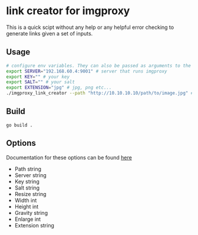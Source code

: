 # link creator for imgproxy
This is a quick scipt without any help or any helpful error checking to generate links given a set of inputs.

## Usage
```bash
# configure env variables. They can also be passed as arguments to the program
export SERVER="192.168.60.4:9001" # server that runs imgproxy
export KEY="" # your key
export SALT="" # your salt
export EXTENSION="jpg" # jpg, png etc...
./imgproxy_link_creator --path "http://10.10.10.10/path/to/image.jpg" # path to image accessible only by imgproxy
```

## Build
```
go build .
```

## Options
Documentation for these options can be found [here](https://docs.imgproxy.net/generating_the_url_basic?id=generating-the-url-basic)
- Path      string
- Server    string
- Key       string 
- Salt      string 	
- Resize    string 
- Width     int    
- Height    int    
- Gravity   string 
- Enlarge   int    
- Extension string 